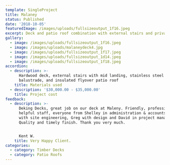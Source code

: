 ```yaml
---
template: SingleProject
title: Malaney
status: Published
date: '2018-10-05'
featuredImage: /images/uploads/fullsizeoutput_1f16.jpeg
excerpt: Deck and patio roof combination with external stairs and privacy screen.
gallery:
  - image: /images/uploads/fullsizeoutput_1f16.jpeg
  - image: /images/uploads/malaneydeck4.jpg
  - image: /images/uploads/fullsizeoutput_1f17.jpeg
  - image: /images/uploads/fullsizeoutput_1d14.jpeg
  - image: /images/uploads/fullsizeoutput_1f18.jpeg
accordion:
  - description: >-
      Hardwood deck, external stairs with mid landing, stainless steel wire rope
      balustrade, and insulated flyover patio roof
    title: Materials used
  - description: '$30,000.00 - $35,000.00'
    title: Project cost
feedback:
  - description: >-
      Deking Decks, great job on our deck at Maleny. Friendly, professional and
      helpful staff, everyone from Shelley in administration & accounts, Roly
      with site engineering, Greg with design and David in project management.
      Quality and timely finish. Thank you very much.


      Kent W.
    title: Very Happy Client.
categories:
  - category: Timber Decks
  - category: Patio Roofs
---
```


